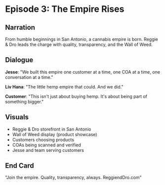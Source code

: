 # Episode 3: The Empire Rises

## Narration
From humble beginnings in San Antonio, a cannabis empire is born. Reggie & Dro leads the charge with quality, transparency, and the Wall of Weed.

## Dialogue
**Jesse**: "We built this empire one customer at a time, one COA at a time, one conversation at a time."

**Liv Hana**: "The little hemp empire that could. And we did."

**Customer**: "This isn't just about buying hemp. It's about being part of something bigger."

## Visuals
- Reggie & Dro storefront in San Antonio
- Wall of Weed display (product showcase)
- Customers choosing products
- COAs being scanned and verified
- Jesse and team serving customers

## End Card
"Join the empire. Quality, transparency, always. ReggiendDro.com"
